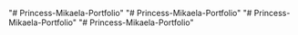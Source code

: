 "# Princess-Mikaela-Portfolio" 
"# Princess-Mikaela-Portfolio" 
"# Princess-Mikaela-Portfolio" 
"# Princess-Mikaela-Portfolio" 
